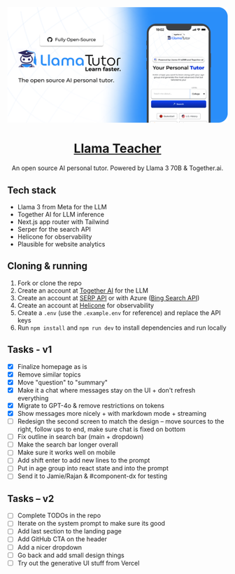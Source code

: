 <a href="https://www.LlamaTeacher.com">
  <img alt="Llama teacher" src="./public/og-image.png">
  <h1 align="center">Llama Teacher</h1>
</a>

<p align="center">
  An open source AI personal tutor. Powered by Llama 3 70B & Together.ai.
</p>

## Tech stack

- Llama 3 from Meta for the LLM
- Together AI for LLM inference
- Next.js app router with Tailwind
- Serper for the search API
- Helicone for observability
- Plausible for website analytics

## Cloning & running

1. Fork or clone the repo
2. Create an account at [Together AI](https://dub.sh/together-ai) for the LLM
3. Create an account at [SERP API](https://serper.dev/) or with Azure ([Bing Search API](https://www.microsoft.com/en-us/bing/apis/bing-web-search-api))
4. Create an account at [Helicone](https://www.helicone.ai/) for observability
5. Create a `.env` (use the `.example.env` for reference) and replace the API keys
6. Run `npm install` and `npm run dev` to install dependencies and run locally

## Tasks - v1

- [x] Finalize homepage as is
- [x] Remove similar topics
- [x] Move "question" to "summary"
- [x] Make it a chat where messages stay on the UI + don't refresh everything
- [x] Migrate to GPT-4o & remove restrictions on tokens
- [x] Show messages more nicely + with markdown mode + streaming
- [ ] Redesign the second screen to match the design – move sources to the right, follow ups to end, make sure chat is fixed on bottom
- [ ] Fix outline in search bar (main + dropdown)
- [ ] Make the search bar longer overall
- [ ] Make sure it works well on mobile
- [ ] Add shift enter to add new lines to the prompt
- [ ] Put in age group into react state and into the prompt
- [ ] Send it to Jamie/Rajan & #component-dx for testing

## Tasks – v2

- [ ] Complete TODOs in the repo
- [ ] Iterate on the system prompt to make sure its good
- [ ] Add last section to the landing page
- [ ] Add GitHub CTA on the header
- [ ] Add a nicer dropdown
- [ ] Go back and add small design things
- [ ] Try out the generative UI stuff from Vercel

